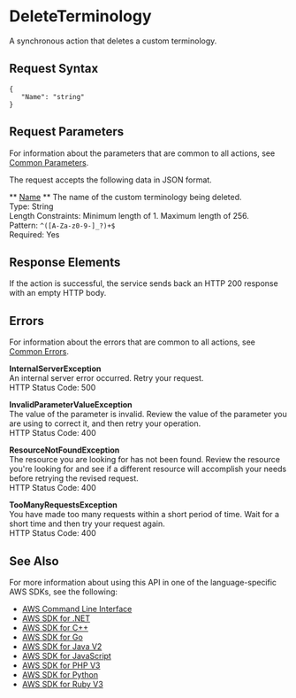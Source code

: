 # DeleteTerminology<a name="API_DeleteTerminology"></a>

A synchronous action that deletes a custom terminology\.

## Request Syntax<a name="API_DeleteTerminology_RequestSyntax"></a>

```
{
   "Name": "string"
}
```

## Request Parameters<a name="API_DeleteTerminology_RequestParameters"></a>

For information about the parameters that are common to all actions, see [Common Parameters](CommonParameters.md)\.

The request accepts the following data in JSON format\.

 ** [Name](#API_DeleteTerminology_RequestSyntax) **   <a name="Translate-DeleteTerminology-request-Name"></a>
The name of the custom terminology being deleted\.   
Type: String  
Length Constraints: Minimum length of 1\. Maximum length of 256\.  
Pattern: `^([A-Za-z0-9-]_?)+$`   
Required: Yes

## Response Elements<a name="API_DeleteTerminology_ResponseElements"></a>

If the action is successful, the service sends back an HTTP 200 response with an empty HTTP body\.

## Errors<a name="API_DeleteTerminology_Errors"></a>

For information about the errors that are common to all actions, see [Common Errors](CommonErrors.md)\.

 **InternalServerException**   
An internal server error occurred\. Retry your request\.  
HTTP Status Code: 500

 **InvalidParameterValueException**   
The value of the parameter is invalid\. Review the value of the parameter you are using to correct it, and then retry your operation\.  
HTTP Status Code: 400

 **ResourceNotFoundException**   
The resource you are looking for has not been found\. Review the resource you're looking for and see if a different resource will accomplish your needs before retrying the revised request\.  
HTTP Status Code: 400

 **TooManyRequestsException**   
 You have made too many requests within a short period of time\. Wait for a short time and then try your request again\.  
HTTP Status Code: 400

## See Also<a name="API_DeleteTerminology_SeeAlso"></a>

For more information about using this API in one of the language\-specific AWS SDKs, see the following:
+  [ AWS Command Line Interface](https://docs.aws.amazon.com/goto/aws-cli/translate-2017-07-01/DeleteTerminology) 
+  [ AWS SDK for \.NET](https://docs.aws.amazon.com/goto/DotNetSDKV3/translate-2017-07-01/DeleteTerminology) 
+  [ AWS SDK for C\+\+](https://docs.aws.amazon.com/goto/SdkForCpp/translate-2017-07-01/DeleteTerminology) 
+  [ AWS SDK for Go](https://docs.aws.amazon.com/goto/SdkForGoV1/translate-2017-07-01/DeleteTerminology) 
+  [ AWS SDK for Java V2](https://docs.aws.amazon.com/goto/SdkForJavaV2/translate-2017-07-01/DeleteTerminology) 
+  [ AWS SDK for JavaScript](https://docs.aws.amazon.com/goto/AWSJavaScriptSDK/translate-2017-07-01/DeleteTerminology) 
+  [ AWS SDK for PHP V3](https://docs.aws.amazon.com/goto/SdkForPHPV3/translate-2017-07-01/DeleteTerminology) 
+  [ AWS SDK for Python](https://docs.aws.amazon.com/goto/boto3/translate-2017-07-01/DeleteTerminology) 
+  [ AWS SDK for Ruby V3](https://docs.aws.amazon.com/goto/SdkForRubyV3/translate-2017-07-01/DeleteTerminology) 